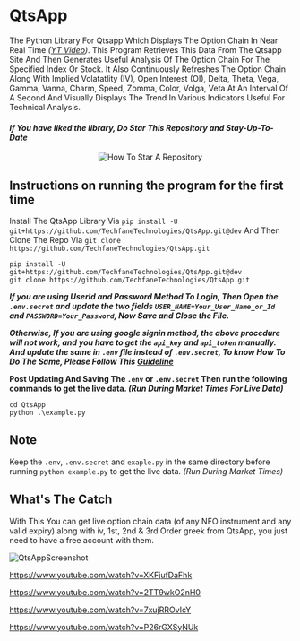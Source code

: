 # QtsApp
The Python Library For Qtsapp Which Displays The Option Chain In Near Real Time _([YT Video](https://youtu.be/XKFjufDaFhk))_. This Program Retrieves This Data From The Qtsapp Site And Then Generates Useful Analysis Of The Option Chain For The Specified Index Or Stock. It Also Continuously Refreshes The Option Chain Along With Implied Volatatlity (IV), Open Interest (OI), Delta, Theta, Vega, Gamma, Vanna, Charm, Speed, Zomma, Color, Volga, Veta At An Interval Of A Second And Visually Displays The Trend In Various Indicators Useful For Technical Analysis.

#### _If You have liked the library, Do Star This Repository and Stay-Up-To-Date_
<p align="center">
  <img src="https://user-images.githubusercontent.com/96371033/180197157-aabda812-828b-4cf7-97a6-a4b9bdd8b151.gif" alt="How To Star A Repository">
</p>

## Instructions on running the program for the first time

Install The QtsApp Library Via `pip install -U git+https://github.com/TechfaneTechnologies/QtsApp.git@dev` And Then Clone The Repo Via `git clone https://github.com/TechfaneTechnologies/QtsApp.git`

```shell
pip install -U git+https://github.com/TechfaneTechnologies/QtsApp.git@dev
git clone https://github.com/TechfaneTechnologies/QtsApp.git
```

_**If you are using UserId and Password Method To Login, Then Open the `.env.secret` and update the two fields `USER_NAME=Your_User_Name_or_Id` and `PASSWORD=Your_Password`, Now Save and Close the File.**_

_**Otherwise, If you are using google signin method, the above procedure will not work, and you have to get the `api_key` and `api_token` manually. And update the same in `.env` file instead of `.env.secret`, To know How To Do The Same, Please Follow This [Guideline](https://github.com/TechfaneTechnologies/QtsApp/blob/main/GetApiKeyAndAccessTokenFromBrowser.md)**_

**Post Updating And Saving The `.env` or `.env.secret` Then run the following commands to get the live data. _(Run During Market Times For Live Data)_**

```shell
cd QtsApp
python .\example.py
```

## Note
Keep the `.env`, `.env.secret` and `exaple.py` in the same directory before running `python example.py` to get the live data. _(Run During Market Times)_

## What's The Catch
With This  You can get live option chain data (of any NFO instrument and any valid expiry) along with iv, 1st, 2nd & 3rd Order greek from QtsApp, you just need to have a free account with them.

![QtsAppScreenshot](https://user-images.githubusercontent.com/68828793/178950834-dd3eb6e7-fbfd-40d4-a5c8-a49f87fa4a43.png)

https://www.youtube.com/watch?v=XKFjufDaFhk

https://www.youtube.com/watch?v=2TT9wkO2nH0

https://www.youtube.com/watch?v=7xujRROvIcY

https://www.youtube.com/watch?v=P26rGXSyNUk
